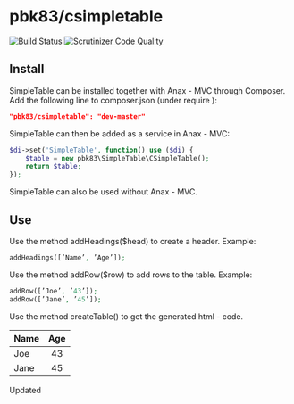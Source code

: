 pbk83/csimpletable
=========
[![Build Status](https://travis-ci.org/pbk83/csimpletable.svg?branch=master)](https://travis-ci.org/pbk83/csimpletable)
[![Scrutinizer Code Quality](https://scrutinizer-ci.com/g/pbk83/csimpletable/badges/quality-score.png?b=master)](https://scrutinizer-ci.com/g/pbk83/csimpletable/?branch=master)

Install
------
SimpleTable can be installed together with Anax - MVC through Composer. Add the following line to composer.json (under require ):

```json
"pbk83/csimpletable": "dev-master"
```
SimpleTable can then be added as a service in Anax - MVC:

```php
$di->set('SimpleTable', function() use ($di) {
    $table = new pbk83\SimpleTable\CSimpleTable();    
    return $table;
});
```

SimpleTable can also be used without Anax - MVC.

Use
------
Use the method addHeadings($head) to create a header.
Example:
````php
addHeadings([’Name’, ’Age’]);
````
Use the method addRow($row) to add rows to the table.
Example:
````php
addRow([’Joe’, ’43’]);
addRow([’Jane’, ’45’]);
````
Use the method createTable() to get the generated html - code.

| Name          | Age           |
| ------------- |:-------------:|
| Joe           | 43            |
| Jane          | 45            |

Updated
